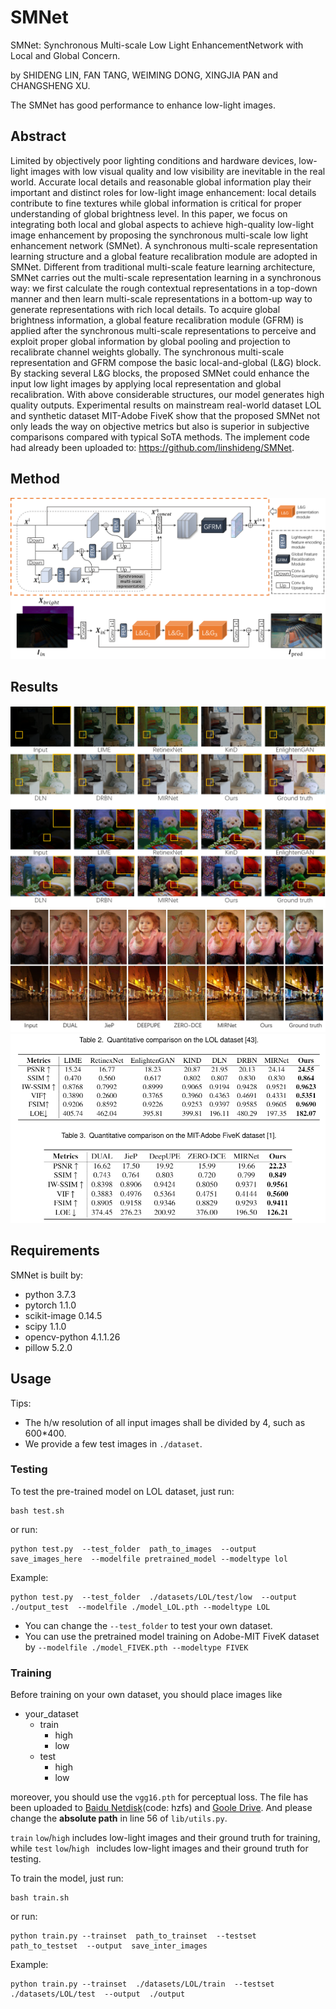 # SMNet
SMNet: Synchronous Multi-scale Low Light EnhancementNetwork with Local and Global Concern.

by SHIDENG LIN, FAN TANG, WEIMING DONG, XINGJIA PAN and CHANGSHENG XU.

The SMNet has good performance to enhance low-light images.
## Abstract
Limited by objectively poor lighting conditions and hardware devices, low-light images with low visual quality and low visibility are inevitable in the real world.
Accurate local details and reasonable global information play their important and distinct roles for low-light image enhancement: local details contribute to fine textures while global information is critical for proper understanding of global brightness level.
In this paper, we focus on integrating both local and global aspects to achieve high-quality low-light image enhancement by proposing the synchronous multi-scale low light enhancement network (SMNet).
A synchronous multi-scale representation learning structure and a global feature recalibration module are adopted in SMNet.
Different from traditional multi-scale feature learning architecture, SMNet carries out the multi-scale representation learning in a synchronous way: we first calculate the rough contextual representations in a top-down manner and then learn multi-scale representations in a bottom-up way to generate representations with rich local details.
To acquire global brightness information, a global feature recalibration module (GFRM) is applied after the synchronous multi-scale representations to perceive and exploit proper global information by global pooling and projection to recalibrate channel weights globally.
The synchronous multi-scale representation and GFRM compose the basic local-and-global (L&G) block. 
By stacking several L&G blocks, the proposed SMNet could enhance the input low light images by applying local representation and global recalibration.
With above considerable structures, our model generates high quality outputs.
Experimental results on mainstream real-world dataset LOL and synthetic dataset MIT-Adobe FiveK show that the proposed SMNet not only leads the way on objective metrics but also is superior in subjective comparisons compared with typical SoTA methods. 
The implement code had already been uploaded to: https://github.com/linshideng/SMNet. 
## Method
![](./Figure/framework.png)
## Results

![](./Figure/result_on_lol.png)
![](./Figure/result_on_fivek.png)
![](./Figure/tables.png)
## Requirements
SMNet is built by:
- python 3.7.3
- pytorch 1.1.0
- scikit-image   0.14.5  
- scipy   1.1.0     
- opencv-python    4.1.1.26   
- pillow   5.2.0 

## Usage
Tips:
-  The h/w resolution of all input images shall be divided by 4, such as 600*400.
-  We provide a few test images in `./dataset`.
### Testing
To test the pre-trained model on LOL dataset, just run:
```
bash test.sh
```

or run:

```
python test.py  --test_folder  path_to_images  --output save_images_here  --modelfile pretrained_model --modeltype lol
```
Example:
```
python test.py  --test_folder  ./datasets/LOL/test/low  --output  ./output_test  --modelfile ./model_LOL.pth --modeltype LOL
```
- You can change the `--test_folder` to test your own dataset.
- You can use the pretrained model training on Adobe-MIT FiveK dataset by `--modelfile ./model_FIVEK.pth --modeltype FIVEK`
### Training
Before training  on your own dataset, you should place images like 
- your_dataset
  - train
    - high
    - low
  - test
    - high
    - low

moreover, you should use the `vgg16.pth` for perceptual loss. The file has been uploaded to [Baidu Netdisk](https://pan.baidu.com/s/1QIV50-mN_3NpMg2BYbKM7Q)(code: hzfs) and [Goole Drive](https://drive.google.com/file/d/1b1odcQXTSJSnWZBu3PWPDei9zYTFIxSu/view?usp=sharing). And please change the **absolute path** in line 56 of `lib/utils.py`.  

`train` `low`/`high` includes low-light images and their ground truth for training, while `test` `low`/`high ` includes low-light images and their ground truth for testing.

To train the model, just run:

```
bash train.sh
```
or run:
```
python train.py --trainset  path_to_trainset  --testset path_to_testset  --output  save_inter_images
```
Example:
```
python train.py --trainset  ./datasets/LOL/train  --testset  ./datasets/LOL/test  --output  ./output
```
